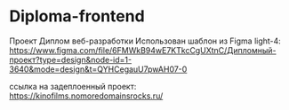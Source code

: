 # Diploma-frontend
Проект Диплом веб-разработки 
Использован шаблон из Figma light-4: https://www.figma.com/file/6FMWkB94wE7KTkcCgUXtnC/Дипломный-проект?type=design&node-id=1-3640&mode=design&t=QYHCegauU7pwAH07-0

ссылка на задеплоенный проект: https://kinofilms.nomoredomainsrocks.ru/

